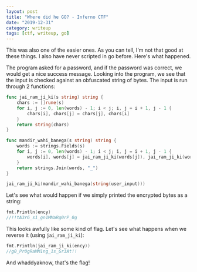 ```yaml
---
layout: post
title: "Where did he GO? - Inferno CTF"
date: "2019-12-31"
category: writeup
tags: [ctf, writeup, go]
---
```


This was also one of the easier ones. As you can tell, I'm not that good at
these things. I also have never scripted in go before. Here's what happened.

The program asked for a password, and if the password was correct, we would get
a nice success message. Looking into the program, we see that the input is
checked against an obfuscated string of bytes. The input is run through 2
functions:

```go
func jai_ram_ji_ki(s string) string {
	chars := []rune(s)
	for i, j := 0, len(words) - 1; i < j; i, j = i + 1, j - 1 {
		chars[i], chars[j] = chars[j], chars[i]
	}
	return string(chars)
}

func mandir_wahi_banega(s string) string {
	words := strings.Fields(s)
	for i, j := 0, len(words) - 1; i < j; i, j = i + 1, j - 1 {
		words[i], words[j] = jai_ram_ji_ki(words[j]), jai_ram_ji_ki(words[i])
	}
	return strings.Join(words, "_")
}

jai_ram_ji_ki(mandir_wahi_banega(string(user_input)))
```

Let's see what would happen if we simply printed the encrypted bytes as a
string:

```go
fmt.Println(ency)
//!!tA3rG_s1_gn1MMaRg0rP_0g
```

This looks awfully like some kind of flag. Let's see what happens when we
reverse it (using `jai_ram_ji_ki`):

```go
fmt.Println(jai_ram_ji_ki(ency))
//g0_Pr0gRaMM1ng_1s_Gr3At!!
```

And whaddyaknow, that's the flag!
